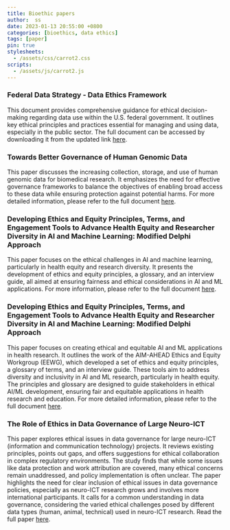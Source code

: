```yaml
---
title: Bioethic papers
author:  ss
date: 2023-01-13 20:55:00 +0800
categories: [bioethics, data ethics]
tags: [paper]
pin: true
stylesheets: 
  - /assets/css/carrot2.css
scripts:
  - /assets/js/carrot2.js
---
```


### Federal Data Strategy - Data Ethics Framework
This document provides comprehensive guidance for ethical decision-making regarding data use within the U.S. federal government. It outlines key ethical principles and practices essential for managing and using data, especially in the public sector. The full document can be accessed by downloading it from the updated link [here](https://resources.data.gov/assets/documents/fds-data-ethics-framework.pdf).

### Towards Better Governance of Human Genomic Data
This paper discusses the increasing collection, storage, and use of human genomic data for biomedical research. It emphasizes the need for effective governance frameworks to balance the objectives of enabling broad access to these data while ensuring protection against potential harms. For more detailed information, please refer to the full document [here](https://www.nature.com/articles/s41588-020-00742-6).

### Developing Ethics and Equity Principles, Terms, and Engagement Tools to Advance Health Equity and Researcher Diversity in AI and Machine Learning: Modified Delphi Approach
This paper focuses on the ethical challenges in AI and machine learning, particularly in health equity and research diversity. It presents the development of ethics and equity principles, a glossary, and an interview guide, all aimed at ensuring fairness and ethical considerations in AI and ML applications. For more information, please refer to the full document [here](https://ai.jmir.org/2023/1/e52888).

### Developing Ethics and Equity Principles, Terms, and Engagement Tools to Advance Health Equity and Researcher Diversity in AI and Machine Learning: Modified Delphi Approach
This paper focuses on creating ethical and equitable AI and ML applications in health research. It outlines the work of the AIM-AHEAD Ethics and Equity Workgroup (EEWG), which developed a set of ethics and equity principles, a glossary of terms, and an interview guide. These tools aim to address diversity and inclusivity in AI and ML research, particularly in health equity. The principles and glossary are designed to guide stakeholders in ethical AI/ML development, ensuring fair and equitable applications in health research and education. For more detailed information, please refer to the full document [here](https://ai.jmir.org/2023/1/e52888).

### The Role of Ethics in Data Governance of Large Neuro-ICT 
This paper explores ethical issues in data governance for large neuro-ICT (information and communication technology) projects. It reviews existing principles, points out gaps, and offers suggestions for ethical collaboration in complex regulatory environments. The study finds that while some issues like data protection and work attribution are covered, many ethical concerns remain unaddressed, and policy implementation is often unclear. The paper highlights the need for clear inclusion of ethical issues in data governance policies, especially as neuro-ICT research grows and involves more international participants. It calls for a common understanding in data governance, considering the varied ethical challenges posed by different data types (human, animal, technical) used in neuro-ICT research. Read the full paper [here](https://academic.oup.com/jamia/article/25/8/1099/4995935).

